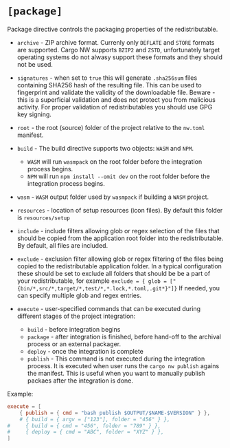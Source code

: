 # `[package]`

Package directive controls the packaging properties of the redistributable.

* `archive` - ZIP archive format.  Currenly only `DEFLATE` and `STORE` formats are supported. Cargo NW supports `BZIP2` and `ZSTD`, unfortunately target operating systems do not alwasy support these formats and they should not be used.

* `signatures` - when set to `true` this will generate `.sha256sum` files containing SHA256 hash of the resulting file. This can be used to fingerprint and validate the validity of the downloadable file. Beware - this is a superficial validation and does not protect you from malicious activity. For proper validation of redistributables you should use GPG key signing.

* `root` - the root (source) folder of the project relative to the `nw.toml` manifest.

* `build` - The build directive supports two objects: `WASM` and `NPM`.
    * `WASM` will run `wasmpack` on the root folder before the integration process begins.
    * `NPM` will run `npm install --omit dev` on the root folder before the integration process begins.

* `wasm` - `WASM` output folder used by `wasmpack` if building a `WASM` project.

* `resources` - location of setup resources (icon files). By default this folder is `resources/setup`

* `include` - include filters allowing glob or regex selection of the files that should be copied from the application root folder into the redistributable. By default, all files are included.

* `exclude` - exclusion filter allowing glob or regex filtering of the files being copied to the redistributable application folder.  In a typical configuration these should be set to exclude all folders that should be be a part of your redistributable, for example `exclude = { glob = ["{bin/*,src/*,target/*,test/*,*.lock,*.toml,.git*}"]}` If needed, you can specify multiple glob and regex entries.

* `execute` - user-specified commands that can be executed during different stages of the project integration: 
    * `build` - before integration begins
    * `package` - after integration is finished, before hand-off to the archival process or an external packager.
    * `deploy` - once the integration is complete
    * `publish` - This command is not executed during the integration process. It is executed when user runs the `cargo nw publish` agains the manifest. This is useful when you want to manually publish packaes after the integration is done.

Example:
```toml
execute = [
    { publish = { cmd = "bash publish $OUTPUT/$NAME-$VERSION" } },
    # { build = { argv = ["123"], folder = "456" } },
#     { build = { cmd = "456", folder = "789" } },
#     { deploy = { cmd = "ABC", folder = "XYZ" } },
]
```
